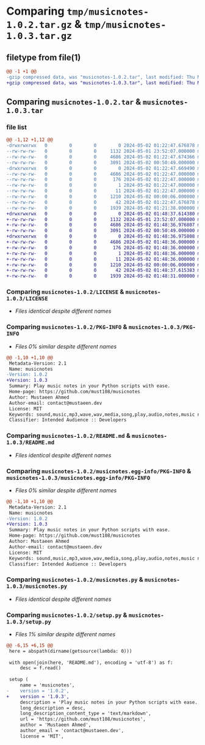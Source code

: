 # Comparing `tmp/musicnotes-1.0.2.tar.gz` & `tmp/musicnotes-1.0.3.tar.gz`

## filetype from file(1)

```diff
@@ -1 +1 @@
-gzip compressed data, was "musicnotes-1.0.2.tar", last modified: Thu May  2 01:22:47 2024, max compression
+gzip compressed data, was "musicnotes-1.0.3.tar", last modified: Thu May  2 01:48:37 2024, max compression
```

## Comparing `musicnotes-1.0.2.tar` & `musicnotes-1.0.3.tar`

### file list

```diff
@@ -1,12 +1,12 @@
-drwxrwxrwx   0        0        0        0 2024-05-02 01:22:47.676878 musicnotes-1.0.2/
--rw-rw-rw-   0        0        0     1132 2024-05-01 23:52:07.000000 musicnotes-1.0.2/LICENSE
--rw-rw-rw-   0        0        0     4686 2024-05-02 01:22:47.674366 musicnotes-1.0.2/PKG-INFO
--rw-rw-rw-   0        0        0     3091 2024-05-02 00:50:49.000000 musicnotes-1.0.2/README.md
-drwxrwxrwx   0        0        0        0 2024-05-02 01:22:47.669490 musicnotes-1.0.2/musicnotes.egg-info/
--rw-rw-rw-   0        0        0     4686 2024-05-02 01:22:47.000000 musicnotes-1.0.2/musicnotes.egg-info/PKG-INFO
--rw-rw-rw-   0        0        0      176 2024-05-02 01:22:47.000000 musicnotes-1.0.2/musicnotes.egg-info/SOURCES.txt
--rw-rw-rw-   0        0        0        1 2024-05-02 01:22:47.000000 musicnotes-1.0.2/musicnotes.egg-info/dependency_links.txt
--rw-rw-rw-   0        0        0       11 2024-05-02 01:22:47.000000 musicnotes-1.0.2/musicnotes.egg-info/top_level.txt
--rw-rw-rw-   0        0        0     1210 2024-05-02 00:00:06.000000 musicnotes-1.0.2/musicnotes.py
--rw-rw-rw-   0        0        0       42 2024-05-02 01:22:47.676878 musicnotes-1.0.2/setup.cfg
--rw-rw-rw-   0        0        0     1939 2024-05-02 01:21:38.000000 musicnotes-1.0.2/setup.py
+drwxrwxrwx   0        0        0        0 2024-05-02 01:48:37.614380 musicnotes-1.0.3/
+-rw-rw-rw-   0        0        0     1132 2024-05-01 23:52:07.000000 musicnotes-1.0.3/LICENSE
+-rw-rw-rw-   0        0        0     4686 2024-05-02 01:48:36.976807 musicnotes-1.0.3/PKG-INFO
+-rw-rw-rw-   0        0        0     3091 2024-05-02 00:50:49.000000 musicnotes-1.0.3/README.md
+drwxrwxrwx   0        0        0        0 2024-05-02 01:48:36.975808 musicnotes-1.0.3/musicnotes.egg-info/
+-rw-rw-rw-   0        0        0     4686 2024-05-02 01:48:36.000000 musicnotes-1.0.3/musicnotes.egg-info/PKG-INFO
+-rw-rw-rw-   0        0        0      176 2024-05-02 01:48:36.000000 musicnotes-1.0.3/musicnotes.egg-info/SOURCES.txt
+-rw-rw-rw-   0        0        0        1 2024-05-02 01:48:36.000000 musicnotes-1.0.3/musicnotes.egg-info/dependency_links.txt
+-rw-rw-rw-   0        0        0       11 2024-05-02 01:48:36.000000 musicnotes-1.0.3/musicnotes.egg-info/top_level.txt
+-rw-rw-rw-   0        0        0     1210 2024-05-02 00:00:06.000000 musicnotes-1.0.3/musicnotes.py
+-rw-rw-rw-   0        0        0       42 2024-05-02 01:48:37.615383 musicnotes-1.0.3/setup.cfg
+-rw-rw-rw-   0        0        0     1939 2024-05-02 01:48:31.000000 musicnotes-1.0.3/setup.py
```

### Comparing `musicnotes-1.0.2/LICENSE` & `musicnotes-1.0.3/LICENSE`

 * *Files identical despite different names*

### Comparing `musicnotes-1.0.2/PKG-INFO` & `musicnotes-1.0.3/PKG-INFO`

 * *Files 0% similar despite different names*

```diff
@@ -1,10 +1,10 @@
 Metadata-Version: 2.1
 Name: musicnotes
-Version: 1.0.2
+Version: 1.0.3
 Summary: Play music notes in your Python scripts with ease.
 Home-page: https://github.com/must108/musicnotes
 Author: Mustaeen Ahmed
 Author-email: contact@mustaeen.dev
 License: MIT
 Keywords: sound,music,mp3,wave,wav,media,song,play,audio,notes,music notes,melody
 Classifier: Intended Audience :: Developers
```

### Comparing `musicnotes-1.0.2/README.md` & `musicnotes-1.0.3/README.md`

 * *Files identical despite different names*

### Comparing `musicnotes-1.0.2/musicnotes.egg-info/PKG-INFO` & `musicnotes-1.0.3/musicnotes.egg-info/PKG-INFO`

 * *Files 0% similar despite different names*

```diff
@@ -1,10 +1,10 @@
 Metadata-Version: 2.1
 Name: musicnotes
-Version: 1.0.2
+Version: 1.0.3
 Summary: Play music notes in your Python scripts with ease.
 Home-page: https://github.com/must108/musicnotes
 Author: Mustaeen Ahmed
 Author-email: contact@mustaeen.dev
 License: MIT
 Keywords: sound,music,mp3,wave,wav,media,song,play,audio,notes,music notes,melody
 Classifier: Intended Audience :: Developers
```

### Comparing `musicnotes-1.0.2/musicnotes.py` & `musicnotes-1.0.3/musicnotes.py`

 * *Files identical despite different names*

### Comparing `musicnotes-1.0.2/setup.py` & `musicnotes-1.0.3/setup.py`

 * *Files 1% similar despite different names*

```diff
@@ -6,15 +6,15 @@
 here = abspath(dirname(getsource(lambda: 0)))
 
 with open(join(here, 'README.md'), encoding = 'utf-8') as f:
     desc = f.read()
 
 setup (
     name = 'musicnotes',
-    version = '1.0.2',
+    version = '1.0.3',
     description = 'Play music notes in your Python scripts with ease.',
     long_description = desc,
     long_description_content_type = 'text/markdown',
     url = 'https://github.com/must108/musicnotes',
     author = 'Mustaeen Ahmed',
     author_email = 'contact@mustaeen.dev',
     license = 'MIT',
```

